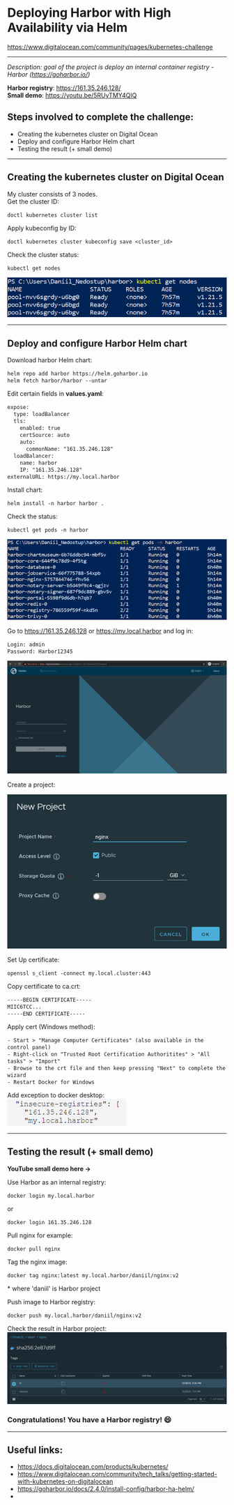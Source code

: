 # Deploying Harbor with High Availability via Helm

https://www.digitalocean.com/community/pages/kubernetes-challenge<br>

----

_Description: goal of the project is deploy an internal container registry - Harbor (https://goharbor.io/)_ <br>

**Harbor registry**: https://161.35.246.128/<br>
**Small demo**: https://youtu.be/5RUyTMY4QlQ <br>

## Steps involved to complete the challenge:<br>

- Creating the kubernetes cluster on Digital Ocean<br>
- Deploy and configure Harbor Helm chart<br>
- Testing the result (+ small demo)<br>

----

## Creating the kubernetes cluster on Digital Ocean

My cluster consists of 3 nodes.<br>
Get the cluster ID:<br>
```
doctl kubernetes cluster list
```
Apply kubeconfig by ID:<br>
```
doctl kubernetes cluster kubeconfig save <cluster_id>
```
Check the cluster status:<br>
```
kubectl get nodes
```
![setting_mysql_operator](images/getnodes.jpg)

----

## Deploy and configure Harbor Helm chart <br>

Download harbor Helm chart:<br>

```
helm repo add harbor https://helm.goharbor.io
helm fetch harbor/harbor --untar
```
Edit certain fields in **values.yaml**: <br>

```
expose:
  type: loadBalancer
  tls:
    enabled: true
    certSource: auto
    auto:
      commonName: "161.35.246.128"
  loadBalancer:
    name: harbor
    IP: "161.35.246.128"
externalURL: https://my.local.harbor
```

Install chart:
```
helm install -n harbor harbor .
```
Check the status:
```
kubectl get pods -n harbor
```
![setting_mysql_operator](images/getpods.jpg)

Go to https://161.35.246.128 or https://my.local.harbor and log in:
```
Login: admin
Password: Harbor12345
```
![setting_mysql_operator](images/harborui.jpg)

Create a project:

![setting_mysql_operator](images/newproject.jpg)

Set Up certificate:

```
openssl s_client -connect my.local.cluster:443
```
Copy certificate to ca.crt:
```
-----BEGIN CERTIFICATE-----
MIIC6TCC...
-----END CERTIFICATE-----
```

Apply cert (Windows method):
```
- Start > "Manage Computer Certificates" (also available in the control panel)
- Right-click on "Trusted Root Certification Authoritites" > "All tasks" > "Import"
- Browse to the crt file and then keep pressing "Next" to complete the wizard
- Restart Docker for Windows
```
Add exception to docker desktop:<br>
![setting_mysql_operator](images/docker.jpg)

-----
## Testing the result (+ small demo)

**YouTube small demo here ->** <br>

Use Harbor as an internal registry:<br>
```
docker login my.local.harbor
```
or<br>
```
docker login 161.35.246.128
```
Pull nginx for example:<br>
```
docker pull nginx
```
Tag the nginx image:<br>
```
docker tag nginx:latest my.local.harbor/daniil/nginx:v2 

```
\* where 'daniil' is Harbor project

Push image to Harbor registry:
```
docker push my.local.harbor/daniil/nginx:v2
```
Check the result in Harbor project: <br>
![setting_mysql_operator](images/image.jpg)

### Congratulations! You have a Harbor registry! 😄
----
## Useful links:
- https://docs.digitalocean.com/products/kubernetes/
- https://www.digitalocean.com/community/tech_talks/getting-started-with-kubernetes-on-digitalocean
- https://goharbor.io/docs/2.4.0/install-config/harbor-ha-helm/
-
